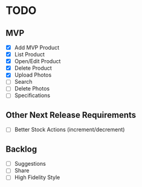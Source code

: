 # TODO

## MVP
- [x] Add MVP Product
- [x] List Product
- [x] Open/Edit Product
- [x] Delete Product
- [x] Upload Photos
- [ ] Search
- [ ] Delete Photos
- [ ] Specifications

## Other Next Release Requirements
- [ ] Better Stock Actions (increment/decrement)

## Backlog
- [ ] Suggestions
- [ ] Share
- [ ] High Fidelity Style
